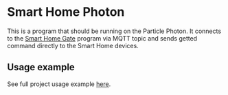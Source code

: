 # Smart Home Photon

This is a program that should be running on the Particle Photon. It connects to the [Smart Home Gate](<https://github.com/Arjentix/Smart-Home-Gate>) program via MQTT topic and sends getted command directly to the Smart Home devices.

## Usage example

See full project usage example [here](https://github.com/Arjentix/Smart-Home-Alice).

